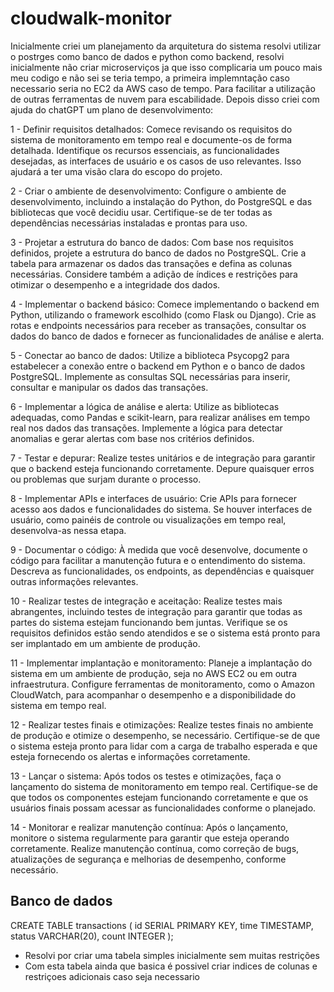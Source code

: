 # cloudwalk-monitor

Inicialmente criei um planejamento da arquitetura do sistema
resolvi utilizar o postrges como banco de dados e python como backend, resolvi inicialmente não criar microserviços ja
que isso complicaria um pouco mais meu codigo e não sei se teria tempo, a primeira implemntação caso necessario seria no
EC2 da AWS caso de tempo. Para facilitar a utilização de outras ferramentas de nuvem para escabilidade.
Depois disso criei com ajuda do chatGPT um plano de desenvolvimento:

1 - Definir requisitos detalhados: Comece revisando os requisitos do sistema de monitoramento em tempo real e documente-os de forma detalhada. Identifique os recursos essenciais, as funcionalidades desejadas, as interfaces de usuário e os casos de uso relevantes. Isso ajudará a ter uma visão clara do escopo do projeto.

2 - Criar o ambiente de desenvolvimento: Configure o ambiente de desenvolvimento, incluindo a instalação do Python, do PostgreSQL e das bibliotecas que você decidiu usar. Certifique-se de ter todas as dependências necessárias instaladas e prontas para uso.

3 - Projetar a estrutura do banco de dados: Com base nos requisitos definidos, projete a estrutura do banco de dados no PostgreSQL. Crie a tabela para armazenar os dados das transações e defina as colunas necessárias. Considere também a adição de índices e restrições para otimizar o desempenho e a integridade dos dados.

4 - Implementar o backend básico: Comece implementando o backend em Python, utilizando o framework escolhido (como Flask ou Django). Crie as rotas e endpoints necessários para receber as transações, consultar os dados do banco de dados e fornecer as funcionalidades de análise e alerta.

5 - Conectar ao banco de dados: Utilize a biblioteca Psycopg2 para estabelecer a conexão entre o backend em Python e o banco de dados PostgreSQL. Implemente as consultas SQL necessárias para inserir, consultar e manipular os dados das transações.

6 - Implementar a lógica de análise e alerta: Utilize as bibliotecas adequadas, como Pandas e scikit-learn, para realizar análises em tempo real nos dados das transações. Implemente a lógica para detectar anomalias e gerar alertas com base nos critérios definidos.

7 - Testar e depurar: Realize testes unitários e de integração para garantir que o backend esteja funcionando corretamente. Depure quaisquer erros ou problemas que surjam durante o processo.

8 - Implementar APIs e interfaces de usuário: Crie APIs para fornecer acesso aos dados e funcionalidades do sistema. Se houver interfaces de usuário, como painéis de controle ou visualizações em tempo real, desenvolva-as nessa etapa.

9 - Documentar o código: À medida que você desenvolve, documente o código para facilitar a manutenção futura e o entendimento do sistema. Descreva as funcionalidades, os endpoints, as dependências e quaisquer outras informações relevantes.

10 - Realizar testes de integração e aceitação: Realize testes mais abrangentes, incluindo testes de integração para garantir que todas as partes do sistema estejam funcionando bem juntas. Verifique se os requisitos definidos estão sendo atendidos e se o sistema está pronto para ser implantado em um ambiente de produção.

11 - Implementar implantação e monitoramento: Planeje a implantação do sistema em um ambiente de produção, seja no AWS EC2 ou em outra infraestrutura. Configure ferramentas de monitoramento, como o Amazon CloudWatch, para acompanhar o desempenho e a disponibilidade do sistema em tempo real.

12 - Realizar testes finais e otimizações: Realize testes finais no ambiente de produção e otimize o desempenho, se necessário. Certifique-se de que o sistema esteja pronto para lidar com a carga de trabalho esperada e que esteja fornecendo os alertas e informações corretamente.

13 - Lançar o sistema: Após todos os testes e otimizações, faça o lançamento do sistema de monitoramento em tempo real. Certifique-se de que todos os componentes estejam funcionando corretamente e que os usuários finais possam acessar as funcionalidades conforme o planejado.

14 - Monitorar e realizar manutenção contínua: Após o lançamento, monitore o sistema regularmente para garantir que esteja operando corretamente. Realize manutenção contínua, como correção de bugs, atualizações de segurança e melhorias de desempenho, conforme necessário.

## Banco de dados

CREATE TABLE transactions (
  id SERIAL PRIMARY KEY,
  time TIMESTAMP,
  status VARCHAR(20),
  count INTEGER
);

- Resolvi por criar uma tabela simples inicialmente sem muitas restrições
- Com esta tabela ainda que basica é possivel criar indices de colunas e restriçoes adicionais caso seja necessario


